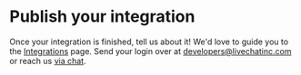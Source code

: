 # Publish your integration

Once your integration is finished, tell us about it! We'd love to guide you to the <a href="https://www.livechatinc.com/integrations/">Integrations</a> page. Send your login over at developers@livechatinc.com or reach us <a href="#" onclick="LC_API.open_chat_window();return false;">via chat</a>.